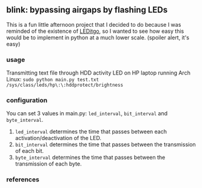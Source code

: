 ## blink: bypassing airgaps by flashing LEDs 
This is a fun little afternoon project that I decided to do because I was reminded of the existence of [LEDitgo](https://cyber.bgu.ac.il/advanced-cyber/system/files/LED-it-GO_0.pdf), so I wanted to see how easy this would be to implement in python at a much lower scale. 
(spoiler alert, it's easy)

### usage
Transmitting text file through HDD activity LED on HP laptop running Arch Linux: 
```sudo python main.py test.txt /sys/class/leds/hp\:\:hddprotect/brightness```

### configuration 
You can set 3 values in main.py: `led_interval`, `bit_interval` and `byte_interval`. 
1. `led_interval` determines the time that passes between each activation/deactivation of the LED. 
2. `bit_interval` determines the time that passes between the transmission of each bit. 
3. `byte_interval` determines the time that passes between the transmission of each byte. 

### references 

